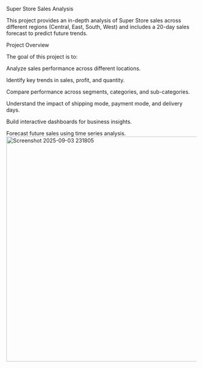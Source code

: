 Super Store Sales Analysis


This project provides an in-depth analysis of Super Store sales across different regions (Central, East, South, West) and includes a 20-day sales forecast to predict future trends.


Project Overview

The goal of this project is to:

Analyze sales performance across different locations.

Identify key trends in sales, profit, and quantity.

Compare performance across segments, categories, and sub-categories.

Understand the impact of shipping mode, payment mode, and delivery days.

Build interactive dashboards for business insights.

Forecast future sales using time series analysis.
<img width="1049" height="596" alt="Screenshot 2025-09-03 231805" src="https://github.com/user-attachments/assets/a921e631-7879-4f60-bfa5-74db989e366d" />
